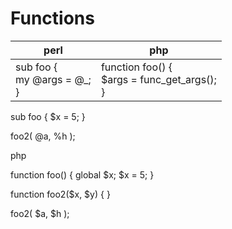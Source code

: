 # Functions

perl                | php
--------------------|---------------------
sub foo {<br> my @args = @_;<br>}                   | function foo() {<br>   $args = func_get_args(); <br>}
 
 
sub foo {
 $x = 5;
}




foo2( \@a, \%h );









php

function foo() {
 global $x;
 $x = 5;
}
 
function foo2($x, $y) {
}
 
foo2( $a, $h );